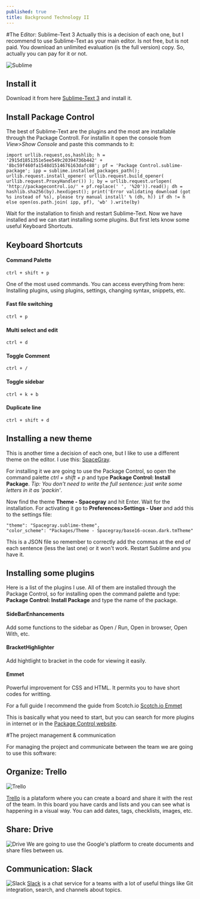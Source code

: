 ```yaml
---
published: true
title: Background Technology II
---
```



#The Editor: Sublime-Text 3
Actually this is a decision of each one, but I recommend to use Sublime-Text as your main editor. Is not free, but is not paid. You download an unlimited evaluation (is the full version) copy. So, actually you can pay for it or not.

![Sublime](http://i.imgur.com/zd6HAqc.png)

## Install it
Download it from here [Sublime-Text 3](http://www.sublimetext.com/3) and install it.

## Install Package Control

The best of Sublime-Text are the plugins and the most are installable through the Package Controll. For installin it open the console from *View>Show Console* and paste this commands to it:

	import urllib.request,os,hashlib; h = '2915d1851351e5ee549c20394736b442' + 			'8bc59f460fa1548d1514676163dafc88'; pf = 'Package Control.sublime-package'; ipp = sublime.installed_packages_path(); urllib.request.install_opener( urllib.request.build_opener( urllib.request.ProxyHandler()) ); by = urllib.request.urlopen( 'http://packagecontrol.io/' + pf.replace(' ', '%20')).read(); dh = hashlib.sha256(by).hexdigest(); print('Error validating download (got %s instead of %s), please try manual install' % (dh, h)) if dh != h else open(os.path.join( ipp, pf), 'wb' ).write(by)


Wait for the installation to finish and restart Sublime-Text. Now we have installed and we can start installing some plugins. But first lets know some useful Keyboard Shortcuts.

## Keyboard Shortcuts

#### Command Palette
	ctrl + shift + p
One of the most used commands. You can access everything from here: Installing plugins, using plugins, settings, changing syntax, snippets, etc.
#### Fast file switching
	ctrl + p    
#### Multi select and edit
	ctrl + d
#### Toggle Comment
	ctrl + /
#### Toggle sidebar
	ctrl + k + b
#### Duplicate line
	ctrl + shift + d
    

## Installing a new theme

This is another time a decision of each one, but I like to use a different theme on the editor. I use this: [SpaceGray](https://github.com/kkga/spacegray).

For installing it we are going to use the Package Control, so open the command palette *ctrl + shift + p* and type **Package Control: Install Package**. *Tip: You don't need to write the full sentence: just write some letters in it as 'packin'*. 

Now find the theme **Theme - Spacegray** and hit Enter. Wait for the installation. For activating it go to **Preferences>Settings - User** and add this to the settings file:

	"theme": "Spacegray.sublime-theme",
  	"color_scheme": "Packages/Theme - Spacegray/base16-ocean.dark.tmTheme"

This is a JSON file so remember to correctly add the commas at the end of each sentence (less the last one) or it won't work. Restart Sublime and you have it.


## Installing some plugins

Here is a list of the plugins I use. All of them are installed through the Package Control, so for installing open the command palette and type: **Package Control: Install Package** and type the name of the package.

#### SideBarEnhancements
Add some functions to the sidebar as Open / Run, Open in browser, Open With, etc.
#### BracketHighlighter
Add hightlight to bracket in the code for viewing it easily.
#### Emmet
Powerful improvement for CSS and HTML. It permits you to have short codes for writting. 

For a full guide I recommend the guide from Scotch.io [Scotch.io Emmet](https://scotch.io/tutorials/write-html-crazy-fast-with-emmet-an-interactive-guide)

This is basically what you need to start, but you can search for more plugins in internet or in the [Package Control website](https://packagecontrol.io/).


#The project management & communication

For managing the project and communicate between the team we are going to use this software:

## Organize: Trello

![Trello](http://i.imgur.com/pKF6WP9.png)

[Trello](trello.com) is a plataform where you can create a board and share it with the rest of the team. In this board you have cards and lists and you can see what is happening in a visual way. You can add dates, tags, checklists, images, etc. 

## Share: Drive
![Drive](http://i.imgur.com/ZoqAdmv.jpg)
We are going to use the Google's platform to create documents and share files between us.

## Communication: Slack
![Slack](http://i.imgur.com/oklSzMm.png)
[Slack](https://slack.com/) is a chat service for a teams with a lot of useful things like Git integration, search, and channels about topics. 

